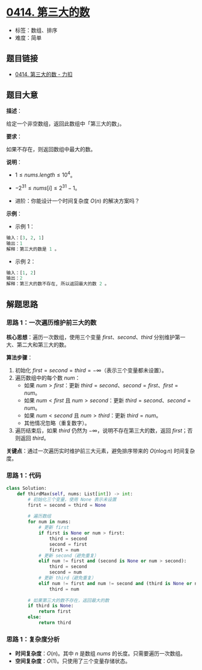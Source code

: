 # [0414. 第三大的数](https://leetcode.cn/problems/third-maximum-number/)

- 标签：数组、排序
- 难度：简单

## 题目链接

- [0414. 第三大的数 - 力扣](https://leetcode.cn/problems/third-maximum-number/)

## 题目大意

**描述**：

给定一个非空数组，返回此数组中「第三大的数」。

**要求**：

如果不存在，则返回数组中最大的数。

**说明**：

- $1 \le nums.length \le 10^{4}$。
- $-2^{31} \le nums[i] \le 2^{31} - 1$。

- 进阶：你能设计一个时间复杂度 $O(n)$ 的解决方案吗？

**示例**：

- 示例 1：

```python
输入：[3, 2, 1]
输出：1
解释：第三大的数是 1 。
```

- 示例 2：

```python
输入：[1, 2]
输出：2
解释：第三大的数不存在, 所以返回最大的数 2 。
```

## 解题思路

### 思路 1：一次遍历维护前三大的数

**核心思想**：遍历一次数组，使用三个变量 $first$、$second$、$third$ 分别维护第一大、第二大和第三大的数。

**算法步骤**：

1. 初始化 $first = second = third = -\infty$（表示三个变量都未设置）。
2. 遍历数组中的每个数 $num$：
   - 如果 $num > first$：更新 $third = second$、$second = first$、$first = num$。
   - 如果 $num < first$ 且 $num > second$：更新 $third = second$、$second = num$。
   - 如果 $num < second$ 且 $num > third$：更新 $third = num$。
   - 其他情况忽略（重复数字）。
3. 遍历结束后，如果 $third$ 仍然为 $-\infty$，说明不存在第三大的数，返回 $first$；否则返回 $third$。

**关键点**：通过一次遍历实时维护前三大元素，避免排序带来的 $O(n \log n)$ 时间复杂度。

### 思路 1：代码

```python
class Solution:
    def thirdMax(self, nums: List[int]) -> int:
        # 初始化三个变量，使用 None 表示未设置
        first = second = third = None
        
        # 遍历数组
        for num in nums:
            # 更新 first
            if first is None or num > first:
                third = second
                second = first
                first = num
            # 更新 second（避免重复）
            elif num != first and (second is None or num > second):
                third = second
                second = num
            # 更新 third（避免重复）
            elif num != first and num != second and (third is None or num > third):
                third = num
        
        # 如果第三大的数不存在，返回最大的数
        if third is None:
            return first
        else:
            return third
```

### 思路 1：复杂度分析

- **时间复杂度**：$O(n)$。其中 $n$ 是数组 $nums$ 的长度。只需要遍历一次数组。
- **空间复杂度**：$O(1)$。只使用了三个变量存储状态。
